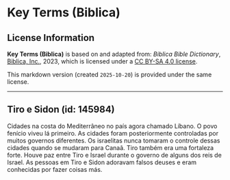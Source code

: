 # Key Terms (Biblica)

## License Information

**Key Terms (Biblica)** is based on and adapted from: _Biblica Bible Dictionary_, [Biblica, Inc.](https://www.biblica.com/), 2023, which is licensed under a [CC BY-SA 4.0 license](https://creativecommons.org/licenses/by-sa/4.0/legalcode.en).

This markdown version (created `2025-10-20`) is provided under the same license.



--------------------------------

## Tiro e Sidon (id: 145984)

Cidades na costa do Mediterrâneo no país agora chamado Líbano. O povo fenício viveu lá primeiro. As cidades foram posteriormente controladas por muitos governos diferentes. Os israelitas nunca tomaram o controle dessas cidades quando se mudaram para Canaã. Tiro também era uma fortaleza forte. Houve paz entre Tiro e Israel durante o governo de alguns dos reis de Israel. As pessoas em Tiro e Sidon adoravam falsos deuses e eram conhecidas por fazer coisas más.


